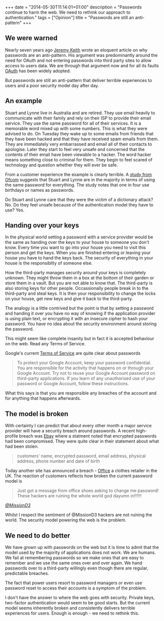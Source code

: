 +++
date = "2014-05-30T11:14:01+01:00"
description = "Passwords continue to harm the web. We need to rethink our approach to authentication."
tags = ["Opinion"]
title = "Passwords are still an anti-pattern"
+++

## We were warned

Nearly seven years ago [Jeremy Keith][1] wrote an eloquent article on why
passwords are an anti-pattern. His argument was predominantly around the need
for OAuth and not entering passwords into third party sites to allow access to
users data. We are through that argument now and for all its faults [OAuth][4]
has been widely adopted.

But passwords are still an anti-pattern that deliver terrible experiences to
users and a poor security model day after day.

## An example

Stuart and Lynne live in Australia and are retired. They use email heavily to
communicate with their family and rely on their ISP to provide their email
service. They use the same password for all of their services. It is a memorable
word mixed up with some numbers. This is what they were advised to do. On
Tuesday they wake up to some emails from friends that they have been hacked and
that they have received spam emails from them. They are immediately very
embarrassed and email all of their contacts to apologise. Later they start to
feel very unsafe and concerned that the contents of their email have been
viewable to a hacker. The word hacker means something close to criminal for
them. They begin to feel scared of technology and question whether they will
ever be safe.

From a customer experience the example is clearly terrible. A [study from
Ofcom][2] suggests that Stuart and Lynne are in the majority in terms of using
the same password for everything. The study notes that one in four use birthdays
or names as passwords.

Do Stuart and Lynne care that they were the victim of a dictionary attack? No.
Do they feel unsafe because of the authentication model they have to use? Yes.

## Handing over your keys

In the physical world setting a password with a service provider would be the
same as handing over the keys to your house to someone you don't know. Every
time you want to go into your house you need to visit this person and get the
keys. When you are finished entering or leaving your house you have to hand the
keys back. The security of everything in your house is the responsiblity of
someone else.

How the third-party manages security around your keys is completely unknown.
They might throw them in a box at the bottom of their garden or store them in a
vault. But you are not able to know that. The third-party is also storing keys
for other people. Occassionally people break in to the third-party and steal
keys. It is then your responsibility to change the locks on your house, get new
keys and give it back to the third-party.

The analogy is a little contrived but the point is that by setting a password
and handing it over you have no way of knowing if the application provider is
using plain text, or encrypting it with an insecure cipher to hash your
password. You have no idea about the security environment around storing the
password.

This might seem like complete insanity but in fact it is accepted behaviour on
the web. Read any Terms of Service.

Google's current [Terms of Service][3] are quite clear about passwords

> To protect your Google Account, keep your password confidential. You are
> responsible for the activity that happens on or through your Google Account.
> Try not to reuse your Google Account password on third-party applications. If
> you learn of any unauthorised use of your password or Google Account, follow
> these instructions.

What this says is that you are responsible any breaches of the account and for
anything that happens afterwards.

## The model is broken

With certainty I can predict that about every other month a major service
provider will have a security breach around passwords. A recent high-profile
breach was [Ebay][5] where a statment noted that encrypted passwords had been
compromised. They were quite clear in their statement about what had been
stolen.

> customers' name, encrypted password, email address, physical address, phone
> number and date of birth

Today another site has announced a breach - [Office][6] a clothes retailer in
the UK. The reaction of customers reflects how broken the current password model
is

> Just got a message from office shoes asking to change me password! These
> hackers are ruining the whole world god dayumn in!!!!!!

<cite>[@MissionD3][7]</cite>

Whilst I respect the sentiment of @MissionD3 hackers are not ruining the world.
The security model powering the web is the problem.

## We need to do better

We have grown up with passwords on the web but it is time to admit that the
model used by the majority of applications does not work. We are humans. We fail
at remembering passwords so we make ones that are easy to remember and we use
the same ones over and over again. We hand passwords over to a third-party
willingly even though there are regular, predictable breaches.

The fact that power users resort to password managers or even use password reset
to access their accounts is a symptom of the problem.

I don't have the answer to where the web goes with security. Private keys,
two-factor authentication would seem to be good starts. But the current model
seems inherently broken and consistently delivers terrible experiences for
users. Enough is enough - we need to rethink this.

[1]: http://adactio.com/journal/1357/
[2]:
  http://media.ofcom.org.uk/2013/04/23/uk-adults-taking-online-password-security-risks/
[3]: https://www.google.com/intl/en-GB/policies/terms/
[4]: http://oauth.net/
[5]: http://www.ebay.com
[6]: http://www.office.co.uk/
[7]: https://twitter.com/MissionD3/
